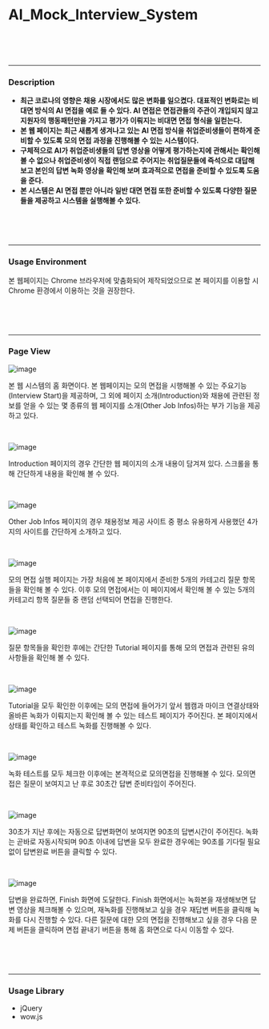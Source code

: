 # AI_Mock_Interview_System

<br/>

<br/>

<br/>

***

### Description

- **최근 코로나의 영향은 채용 시장에서도 많은 변화를 일으켰다. 대표적인 변화로는 비대면 방식의 AI 면접을 예로 들 수 있다. AI 면접은 면접관들의 주관이 개입되지 않고 지원자의 행동패턴만을 가지고 평가가 이뤄지는 비대면 면접 형식을 일컫는다.**
- **본 웹 페이지는 최근 새롭게 생겨나고 있는 AI 면접 방식을 취업준비생들이 편하게 준비할 수 있도록 모의 면접 과정을 진행해볼 수 있는 시스템이다.**
- **구체적으로 AI가 취업준비생들의 답변 영상을 어떻게 평가하는지에 관해서는 확인해 볼 수 없으나 취업준비생이 직접 랜덤으로 주어지는 취업질문들에 즉석으로 대답해보고 본인의 답변 녹화 영상을 확인해 보며 효과적으로 면접을 준비할 수 있도록 도움을 준다.**
- **본 시스템은 AI 면접 뿐만 아니라 일반 대면 면접 또한 준비할 수 있도록 다양한 질문들을 제공하고 시스템을 실행해볼 수 있다.**

<br/>

<br/>

<br/>

***

### Usage Environment

본 웹페이지는 Chrome 브라우저에 맞춤화되어 제작되었으므로 본 페이지를 이용할 시 Chrome 환경에서 이용하는 것을 권장한다.

<br/>

<br/>

<br/>

***

### Page View

![image](https://user-images.githubusercontent.com/57346455/115403276-3ade3f00-a227-11eb-9533-ce8782de25a5.png)

본 웹 시스템의 홈 화면이다. 본 웹페이지는 모의 면접을 시행해볼 수 있는 주요기능(Interview Start)을 제공하며, 그 외에 페이지 소개(Introduction)와 채용에 관련된 정보를 얻을 수 있는 몇 종류의 웹 페이지를 소개(Other Job Infos)하는 부가 기능을 제공하고 있다.

<br/>

![image](https://user-images.githubusercontent.com/57346455/115403827-bc35d180-a227-11eb-91ac-9873b3cb205f.png)

Introduction 페이지의 경우 간단한 웹 페이지의 소개 내용이 담겨져 있다. 스크롤을 통해 간단하게 내용을 확인해 볼 수 있다.

<br/>

![image](https://user-images.githubusercontent.com/57346455/115404000-e25b7180-a227-11eb-8d3e-850d1fb54db1.png)

Other Job Infos 페이지의 경우 채용정보 제공 사이트 중 평소 유용하게 사용했던 4가지의 사이트를 간단하게 소개하고 있다.

<br/>

![image](https://user-images.githubusercontent.com/57346455/115404232-18005a80-a228-11eb-9198-681d5e02fa07.png)

모의 면접 실행 페이지는 가장 처음에 본 페이지에서 준비한 5개의 카테고리 질문 항목들을 확인해 볼 수 있다. 이후 모의 면접에서는 이 페이지에서 확인해 볼 수 있는 5개의 카테고리 항목 질문들 중 랜덤 선택되어 면접을 진행한다.

<br/>

![image](https://user-images.githubusercontent.com/57346455/115404559-6877b800-a228-11eb-8786-02193fea40ff.png)

질문 항목들을 확인한 후에는 간단한 Tutorial 페이지를 통해 모의 면접과 관련된 유의사항들을 확인해 볼 수 있다.

<br/>

![image](https://user-images.githubusercontent.com/57346455/115404824-a543af00-a228-11eb-831d-cbd40e339470.png)

Tutorial을 모두 확인한 이후에는 모의 면접에 들어가기 앞서 웹캠과 마이크 연결상태와 올바른 녹화가 이뤄지는지 확인해 볼 수 있는 테스트 페이지가 주어진다. 본 페이지에서 상태를 확인하고 테스트 녹화를 진행해볼 수 있다.

<br/>

![image](https://user-images.githubusercontent.com/57346455/115405531-492d5a80-a229-11eb-9aab-be344bb50d44.png)

녹화 테스트를 모두 체크한 이후에는 본격적으로 모의면접을 진행해볼 수 있다. 모의면접은 질문이 보여지고 난 후로 30초간 답변 준비타임이 주어진다.

<br/>

![image](https://user-images.githubusercontent.com/57346455/115405654-68c48300-a229-11eb-9d80-f0d41b1c593c.png)

30초가 지난 후에는 자동으로 답변화면이 보여지면 90초의 답변시간이 주어진다. 녹화는 곧바로 자동시작되며 90초 이내에 답변을 모두 완료한 경우에는 90초를 기다릴 필요 없이 답변완료 버튼을 클릭할 수 있다.

<br/>

![image](https://user-images.githubusercontent.com/57346455/115405961-ae814b80-a229-11eb-8851-21625944d3ca.png)

답변을 완료하면, Finish 화면에 도달한다. Finish 화면에서는 녹화본을 재생해보면 답변 영상을 체크해볼 수 있으며, 재녹화를 진행해보고 싶을 경우 재답변 버튼을 클릭해 녹화를 다시 진행할 수 있다. 다른 질문에 대한 모의 면접을 진행해보고 싶을 경우 다음 문제 버튼을 클릭하며 면접 끝내기 버튼을 통해 홈 화면으로 다시 이동할 수 있다.

<br/>

<br/>

<br/>

***

### Usage Library

- jQuery
- wow.js